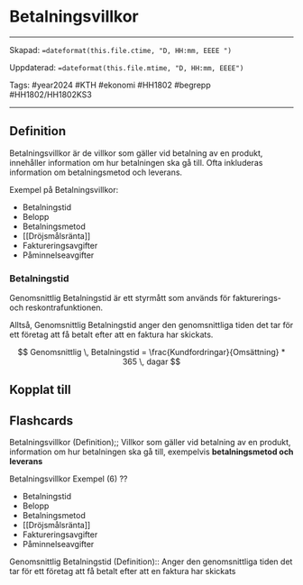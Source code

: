 # Betalningsvillkor

---

Skapad: `=dateformat(this.file.ctime, "D, HH:mm, EEEE ")`

Uppdaterad: `=dateformat(this.file.mtime, "D, HH:mm, EEEE")`

Tags: #year2024 #KTH #ekonomi #HH1802 #begrepp #HH1802/HH1802KS3

---

## Definition

Betalningsvillkor är de villkor som gäller vid betalning av en produkt, innehåller information om hur betalningen ska gå till. Ofta inkluderas information om betalningsmetod och leverans.

Exempel på Betalningsvillkor:

- Betalningstid
- Belopp
- Betalningsmetod
- [[Dröjsmålsränta]]
- Faktureringsavgifter
- Påminnelseavgifter

### Betalningstid

Genomsnittlig Betalningstid är ett styrmått som används för fakturerings- och reskontrafunktionen.

Alltså, Genomsnittlig Betalningstid anger den genomsnittliga tiden det tar för ett företag att få betalt efter att en faktura har skickats.

$$
Genomsnittlig \, Betalningstid = \frac{Kundfordringar}{Omsättning} * 365 \, dagar
$$

## Kopplat till

## Flashcards

Betalningsvillkor (Definition);; Villkor som gäller vid betalning av en produkt, information om hur betalningen ska gå till, exempelvis **betalningsmetod och leverans**
<!--SR:!2024-05-04,7,252-->

Betalningsvillkor Exempel (6)
??
- Betalningstid
- Belopp
- Betalningsmetod
- [[Dröjsmålsränta]]
- Faktureringsavgifter
- Påminnelseavgifter
<!--SR:!2024-05-05,8,252!2024-05-12,15,292-->

Genomsnittlig Betalningstid (Definition):: Anger den genomsnittliga tiden det tar för ett företag att få betalt efter att en faktura har skickats
<!--SR:!2024-05-05,7,252!2024-05-06,9,270-->
